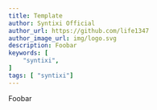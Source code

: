 ```yaml
---
title: Template
author: Syntixi Official
author_url: https://github.com/life1347
author_image_url: img/logo.svg
description: Foobar
keywords: [
    "syntixi",
]
tags: [ "syntixi"]
---
```


Foobar
